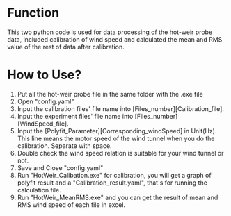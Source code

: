 # Function

This two python code is used for data processing of the hot-weir probe data, included calibration of wind speed and calculated the mean and RMS value of the rest of data after calibration.

# How to Use?
1. Put all the hot-weir probe file in the same folder with the .exe file
2. Open "config.yaml"
3. Input the calibration files' file name into [Files_number][Calibration_file].
4. Input the experiment files' file name into [Files_number][WindSpeed_file].
5. Input the [Polyfit_Parameter][Corresponding_windSpeed] in Unit(Hz). This line means the motor speed of the wind tunnel when you do the calibration. Separate with space.
6. Double check the wind speed relation is suitable for your wind tunnel or not.
7. Save and Close "config.yaml"
8. Run "HotWeir_Calibation.exe" for calibration, you will get a graph of polyfit result and a "Calibration_result.yaml", that's for running the calculation file.
9. Run "HotWeir_MeanRMS.exe" and you can get the result of mean and RMS wind speed of each file in excel.
